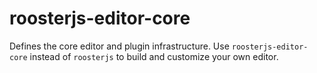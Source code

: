 # roosterjs-editor-core

   Defines the core editor and plugin infrastructure. Use `roosterjs-editor-core` 
   instead of `roosterjs` to build and customize your own editor.
